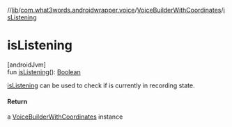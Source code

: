 //[lib](../../../index.md)/[com.what3words.androidwrapper.voice](../index.md)/[VoiceBuilderWithCoordinates](index.md)/[isListening](is-listening.md)

# isListening

[androidJvm]\
fun [isListening](is-listening.md)(): [Boolean](https://kotlinlang.org/api/latest/jvm/stdlib/kotlin/-boolean/index.html)

[isListening](is-listening.md) can be used to check if is currently in recording state.

#### Return

a [VoiceBuilderWithCoordinates](index.md) instance
